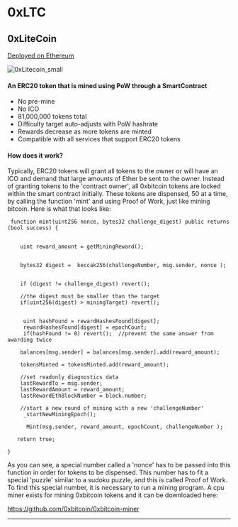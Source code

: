 # 0xLTC

 
 ## 0xLiteCoin 
 [Deployed on Ethereum](https://etherscan.io/address/0x012fd5049a203df08c02fb2e0ed15ceed10d9ed4
)
 
![0xLitecoin_small](https://user-images.githubusercontent.com/)

 
 #### An ERC20 token that is mined using PoW through a SmartContract 
  
  * No pre-mine 
  * No ICO
  * 81,000,000 tokens total
  * Difficulty target auto-adjusts with PoW hashrate
  * Rewards decrease as more tokens are minted 
  * Compatible with all services that support ERC20 tokens
  
  
   
 #### How does it work?
 
Typically, ERC20 tokens will grant all tokens to the owner or will have an ICO and demand that large amounts of Ether be sent to the owner.   Instead of granting tokens to the 'contract owner', all 0xbitcoin tokens are locked within the smart contract initially.  These tokens are dispensed, 50 at a time, by calling the function 'mint' and using Proof of Work, just like mining bitcoin.  Here is what that looks like: 


     function mint(uint256 nonce, bytes32 challenge_digest) public returns (bool success) {

       
        uint reward_amount = getMiningReward();

        
        bytes32 digest =  keccak256(challengeNumber, msg.sender, nonce );

         
        if (digest != challenge_digest) revert();

        //the digest must be smaller than the target
        if(uint256(digest) > miningTarget) revert();
     

         uint hashFound = rewardHashesFound[digest];
         rewardHashesFound[digest] = epochCount;
         if(hashFound != 0) revert();  //prevent the same answer from awarding twice

        balances[msg.sender] = balances[msg.sender].add(reward_amount);

        tokensMinted = tokensMinted.add(reward_amount);

        //set readonly diagnostics data
        lastRewardTo = msg.sender;
        lastRewardAmount = reward_amount;
        lastRewardEthBlockNumber = block.number;
        
        //start a new round of mining with a new 'challengeNumber'
         _startNewMiningEpoch();

          Mint(msg.sender, reward_amount, epochCount, challengeNumber );

       return true;

    }
 
 
As you can see, a special number called a 'nonce' has to be passed into this function in order for tokens to be dispensed.  This number has to fit a special 'puzzle' similar to a sudoku puzzle, and this is called Proof of Work.   To find this special number, it is necessary to run a mining program.  A cpu miner exists for mining 0xbitcoin tokens and it can be downloaded here: 

https://github.com/0xbitcoin/0xbitcoin-miner


 

 
 
 
 
 ----------
 

  

 
 
